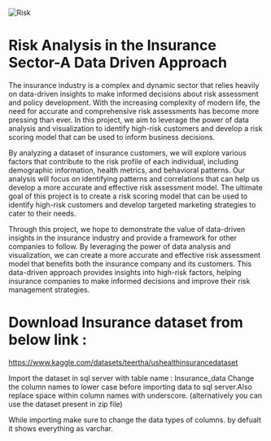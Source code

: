 

![Risk](https://github.com/user-attachments/assets/bd67a605-ba4b-4644-bc0a-3ebd7588dfcd)

# Risk Analysis in the Insurance Sector-A Data Driven Approach

The insurance industry is a complex and dynamic sector that relies heavily on data-driven insights to make informed decisions about risk assessment and policy development. With the increasing complexity of modern life, the need for accurate and comprehensive risk assessments has become more pressing than ever. In this project, we aim to leverage the power of data analysis and visualization to identify high-risk customers and develop a risk scoring model that can be used to inform business decisions.

By analyzing a dataset of insurance customers, we will explore various factors that contribute to the risk profile of each individual, including demographic information, health metrics, and behavioral patterns. Our analysis will focus on identifying patterns and correlations that can help us develop a more accurate and effective risk assessment model. The ultimate goal of this project is to create a risk scoring model that can be used to identify high-risk customers and develop targeted marketing strategies to cater to their needs.

Through this project, we hope to demonstrate the value of data-driven insights in the insurance industry and provide a framework for other companies to follow. By leveraging the power of data analysis and visualization, we can create a more accurate and effective risk assessment model that benefits both the insurance company and its customers.
This data-driven approach provides insights into high-risk factors, helping insurance companies to make informed decisions and improve their risk management strategies. ​

# Download Insurance dataset from below link :
https://www.kaggle.com/datasets/teertha/ushealthinsurancedataset

Import the dataset in sql server with table name : Insurance_data
Change the column names to lower case before importing data to sql server.Also replace space within column names with underscore.
(alternatively you can use the dataset present in zip file)

While importing make sure to change the data types of columns. by defualt it shows everything as varchar.

